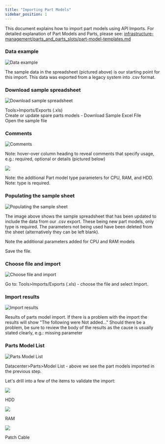 ```yaml
---
title: "Importing Part Models"
sidebar_position: 1
---
```


This document explains how to import part models using API Imports. For detailed explanation of Part Models and Parts, please see: [infrastructure-management/parts_and_parts_slots/part-model-templates.md](infrastructure-management/parts_and_parts_slots/part-model-templates.md)

### Data example

![Data example](/assets/images/wpid4727-media_1400099180867.png)

The sample data in the spreadsheet (pictured above) is our starting point for this import. This data was exported from a legacy system into .csv format.

### Download sample spreadsheet

![Download sample spreadsheet](/assets/images/wpid4728-media_1400099757511.png)

Tools>Imports/Exports (.xls)  
Create or update spare parts models - Download Sample Excel File  
Open the sample file

### Comments

![Comments](/assets/images/wpid4729-media_1400100313210.png)

Note: hover-over column heading to reveal comments that specify usage, e.g.: required, optional or details (pictured below)

![](/assets/images/wpid4730-media_1400104574786.png)

Note: the additional Part model type parameters for CPU, RAM, and HDD. Note: type is required.

### Populating the sample sheet

![Populating the sample sheet](/assets/images/wpid4731-media_1400106488167.png)

The image above shows the sample spreadsheet that has been updated to include the data from our .csv export. These being new part models, only type is required. The parameters not being used have been deleted from the sheet (alternatively they can be left blank).

Note the additional parameters added for CPU and RAM models

Save the file.

### Choose file and import

![Choose file and import](/assets/images/wpid4732-media_1400106840832.png)

Go to: Tools>Imports/Exports (.xls) - choose the file and select Import.

### Import results

![Import results](/assets/images/wpid4733-media_1400158112533.png)

Results of parts model import. If there is a problem with the import the results will show "The following were Not added..." Should there be a problem, be sure to review the body of the results as the cause is usually stated clearly, e.g.: missing parameter

### Parts Model List

![Parts Model List](/assets/images/wpid4734-media_1400159234488.png)

Datacenter>Parts>Model List - above we see the part models imported in the previous step.

Let's drill into a few of the items to validate the import:

![](/assets/images/wpid4736-media_1400159731437.png)

HDD

![](/assets/images/wpid4735-media_1400159682081.png)

RAM

![](/assets/images/wpid4737-media_1400159784226.png)

Patch Cable
